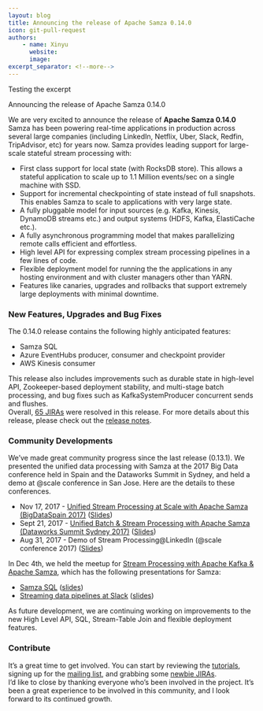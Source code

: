 ```yaml
---
layout: blog
title: Announcing the release of Apache Samza 0.14.0
icon: git-pull-request
authors:
    - name: Xinyu
      website: 
      image: 
excerpt_separator: <!--more-->
---
```

<!--
   Licensed to the Apache Software Foundation (ASF) under one or more
   contributor license agreements.  See the NOTICE file distributed with
   this work for additional information regarding copyright ownership.
   The ASF licenses this file to You under the Apache License, Version 2.0
   (the "License"); you may not use this file except in compliance with
   the License.  You may obtain a copy of the License at

       http://www.apache.org/licenses/LICENSE-2.0

   Unless required by applicable law or agreed to in writing, software
   distributed under the License is distributed on an "AS IS" BASIS,
   WITHOUT WARRANTIES OR CONDITIONS OF ANY KIND, either express or implied.
   See the License for the specific language governing permissions and
   limitations under the License.
-->


Testing the excerpt

<!--more-->


Announcing the release of Apache Samza 0.14.0

We are very excited to announce the release of **Apache Samza 0.14.0**  
Samza has been powering real-time applications in production across several large companies (including LinkedIn, Netflix, Uber, Slack, Redfin, TripAdvisor, etc) for years now. Samza provides leading support for large-scale stateful stream processing with:

-   First class support for local state (with RocksDB store). This allows a stateful application to scale up to 1.1 Million events/sec on a single machine with SSD.
-   Support for incremental checkpointing of state instead of full snapshots. This enables Samza to scale to applications with very large state.
-   A fully pluggable model for input sources (e.g. Kafka, Kinesis, DynamoDB streams etc.) and output systems (HDFS, Kafka, ElastiCache etc.).
-   A fully asynchronous programming model that makes parallelizing remote calls efficient and effortless.
-   High level API for expressing complex stream processing pipelines in a few lines of code.
-   Flexible deployment model for running the the applications in any hosting environment and with cluster managers other than YARN.
-   Features like canaries, upgrades and rollbacks that support extremely large deployments with minimal downtime.

### New Features, Upgrades and Bug Fixes

The 0.14.0 release contains the following highly anticipated features:

-   Samza SQL
-   Azure EventHubs producer, consumer and checkpoint provider
-   AWS Kinesis consumer

This release also includes improvements such as durable state in high-level API, Zookeeper-based deployment stability, and multi-stage batch processing, and bug fixes such as KafkaSystemProducer concurrent sends and flushes.  
Overall, [65 JIRAs](https://issues.apache.org/jira/browse/SAMZA-1109?jql=project%20%3D%20SAMZA%20AND%20status%20%3D%20Resolved%20AND%20fixVersion%20%3D%200.14.0%20ORDER%20BY%20priority%20DESC%2C%20key%20ASC) were resolved in this release. For more details about this release, please check out the [release notes](http://samza.apache.org/startup/releases/0.14/release-notes.html).

### Community Developments

We’ve made great community progress since the last release (0.13.1). We presented the unified data processing with Samza at the 2017 Big Data conference held in Spain and the Dataworks Summit in Sydney, and held a demo at @scale conference in San Jose. Here are the details to these conferences.

-   Nov 17, 2017 - [Unified Stream Processing at Scale with Apache Samza (BigDataSpain 2017)](https://www.bigdataspain.org/2017/talk/apache-samza-jake-maes) ([Slides](https://www.slideshare.net/secret/oQe3debYJoY5q3))
-   Sept 21, 2017 - [Unified Batch & Stream Processing with Apache Samza (Dataworks Summit Sydney 2017)](https://dataworkssummit.com/sydney-2017/) ([Slides](https://www.slideshare.net/Hadoop_Summit/unified-batch-stream-processing-with-apache-samza))
-   Aug 31, 2017 - Demo of Stream Processing@LinkedIn (@scale conference 2017) ([Slides](https://www.slideshare.net/XinyuLiu11/samza-demo-scale-2017))

In Dec 4th, we held the meetup for [Stream Processing with Apache Kafka & Apache Samza](https://www.meetup.com/Stream-Processing-Meetup-LinkedIn/events/244889719/), which has the following presentations for Samza:

-   [Samza SQL](https://youtu.be/YDGIDO29Dqk) ([slides](https://www.slideshare.net/SamarthShetty2/stream-processing-using-samza-sql))
-   [Streaming data pipelines at Slack](https://youtu.be/wbS1P9ehgd0) ([slides](https://speakerdeck.com/vananth22/streaming-data-pipelines-at-slack))

As future development, we are continuing working on improvements to the new High Level API, SQL, Stream-Table Join and flexible deployment features.

### Contribute

It’s a great time to get involved. You can start by reviewing the [tutorials](http://samza.apache.org/startup/preview/#try-it-out), signing up for the [mailing list](http://samza.apache.org/community/mailing-lists.html), and grabbing some [newbie JIRAs](https://issues.apache.org/jira/issues/?jql=project%20%3D%20SAMZA%20AND%20labels%20%3D%20newbie%20AND%20status%20%3D%20Open).  
I’d like to close by thanking everyone who’s been involved in the project. It’s been a great experience to be involved in this community, and I look forward to its continued growth.
